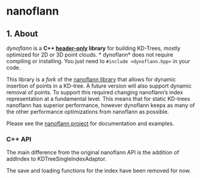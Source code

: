# nanoflann

## 1. About 

*dynoflann* is a **C++ [header-only](http://en.wikipedia.org/wiki/Header-only) library** for building KD-Trees, mostly optimized for 2D or 3D point clouds. * dynoflann* does not require compiling or installing.  You just need to `#include <dynoflann.hpp>` in your code.

This library is a *fork* of the [nanoflann library](https://github.com/jlblancoc/nanoflann) that allows for dynamic insertion of points in a KD-tree. A future version will also support dynamic removal of points. To support this required changing nanoflann’s index representation at a fundamental level. This means that for static KD-trees nanoflann has superior performance, however dynoflann keeps as many of the other performance optimizations from nanoflann as possible.

Please see the [nanoflann project](https://github.com/jlblancoc/nanoflann) for documentation and examples.

### C++ API

The main difference from the original nanoflann API is the addition of addIndex to KDTreeSingleIndexAdaptor.

The save and loading functions for the index have been removed for now.